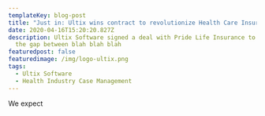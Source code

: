 ```yaml
---
templateKey: blog-post
title: "Just in: Ultix wins contract to revolutionize Health Care Insurance Software."
date: 2020-04-16T15:20:20.827Z
description: Ultix Software signed a deal with Pride Life Insurance to bridge
  the gap between blah blah blah
featuredpost: false
featuredimage: /img/logo-ultix.png
tags:
  - Ultix Software
  - Health Industry Case Management
---
```

We expect